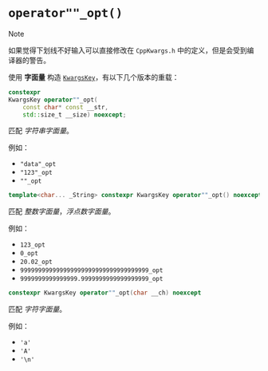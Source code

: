 # `operator""_opt()`

> [!NOTE]
> 如果觉得下划线不好输入可以直接修改在 `CppKwargs.h` 中的定义，但是会受到编译器的警告。

使用 **字面量** 构造 [`KwargsKey`](./KwargsKey.md)，有以下几个版本的重载：

```cpp
constexpr
KwargsKey operator""_opt(
    const char* const __str,
    std::size_t __size) noexcept;
```

匹配 _字符串字面量_。

例如：

- `"data"_opt`
- `"123"_opt`
- `""_opt`

```cpp
template<char... _String> constexpr KwargsKey operator""_opt() noexcept
```

匹配 _整数字面量_，_浮点数字面量_。

例如：

- `123_opt`
- `0_opt`
- `20.02_opt`
- `999999999999999999999999999999999999_opt`
- `9999999999999999.9999999999999999999_opt`

```cpp
constexpr KwargsKey operator""_opt(char __ch) noexcept
```

匹配 _字符字面量_。

例如：

- `'a'`
- `'A'`
- `'\n'`
